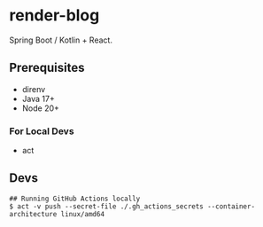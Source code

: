 # render-blog

Spring Boot / Kotlin + React.

## Prerequisites

* direnv
* Java 17+
* Node 20+

### For Local Devs

* act

## Devs

```shell
## Running GitHub Actions locally
$ act -v push --secret-file ./.gh_actions_secrets --container-architecture linux/amd64 
```
